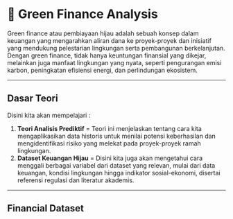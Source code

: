 # 🌱 Green Finance Analysis
Green finance atau pembiayaan hijau adalah sebuah konsep dalam keuangan yang mengarahkan aliran dana ke proyek-proyek dan inisiatif yang mendukung pelestarian lingkungan serta pembangunan berkelanjutan. Dengan green finance, tidak hanya keuntungan finansial yang dikejar, melainkan juga manfaat lingkungan yang nyata, seperti pengurangan emisi karbon, peningkatan efisiensi energi, dan perlindungan ekosistem.

---
## Dasar Teori 
Disini kita akan mempelajari :
1. **Teori Analisis Prediktif** = Teori ini menjelaskan tentang cara kita mengaplikasikan data historis untuk menilai potensi keberhasilan dan mengidentifikasi risiko yang melekat pada proyek-proyek ramah lingkungan.
2. **Dataset Keuangan Hijau** = Disini kita juga akan mengetahui cara menggali berbagai variabel dari dataset yang relevan, mulai dari data keuangan, kondisi lingkungan hingga indikator sosial-ekonomi, disertai referensi regulasi dan literatur akademis.

---
## Financial Dataset




